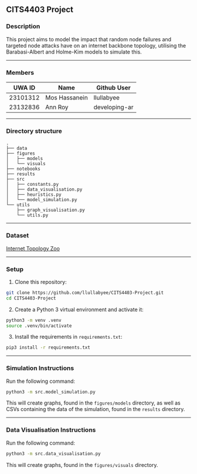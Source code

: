 ## CITS4403 Project


### Description
This project aims to model the impact that random node failures and targeted node attacks have on an internet backbone topology, utilising the Barabasi-Albert and Holme-Kim models to simulate this.

---

### Members
| UWA ID   | Name          | Github User   |
|----------|---------------|---------------|
| 23101312 | Mos Hassanein | llullabyee    |
| 23132836 | Ann  Roy      | developing-ar |

---

### Directory structure

```
.
├── data
├── figures
│   ├── models
│   └── visuals
├── notebooks
├── results
├── src
│   ├── constants.py
│   ├── data_visualisation.py
│   ├── heuristics.py
│   └── model_simulation.py
└── utils
    ├── graph_visualisation.py
    └── utils.py
```

---

### Dataset
[Internet Topology Zoo](https://github.com/sk2/topologyzoo/)

---

### Setup
1. Clone this repository:
```bash
git clone https://github.com/llullabyee/CITS4403-Project.git
cd CITS4403-Project
```

2. Create a Python 3 virtual environment and activate it:
```bash
python3 -m venv .venv
source .venv/bin/activate
```

3. Install the requirements in `requirements.txt`:
```bash
pip3 install -r requirements.txt
```

---

### Simulation Instructions
Run the following command:
```bash
python3 -m src.model_simulation.py
```

This will create graphs, found in the `figures/models` directory, as well as CSVs containing the data of the simulation, found in the `results` directory.

---

### Data Visualisation Instructions

Run the following command:

```bash
python3 -m src.data_visualisation.py
```

This will create graphs, found in the `figures/visuals` directory.